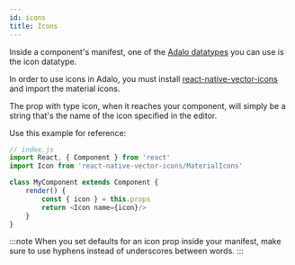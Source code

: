 ```yaml
---
id: icons
title: Icons
---
```


Inside a component's manifest, one of the [Adalo datatypes](/api-reference/manifest-json#type) you can use is the icon datatype.

In order to use icons in Adalo, you must install [react-native-vector-icons](https://github.com/oblador/react-native-vector-icons) and import the material icons.

The prop with type icon, when it reaches your component, will simply be a string that's the name of the icon specified in the editor.

Use this example for reference: 
```javascript
// index.js
import React, { Component } from 'react'
import Icon from 'react-native-vector-icons/MaterialIcons'

class MyComponent extends Component {
    render() {
        const { icon } = this.props
        return <Icon name={icon}/>
    }
}
```

:::note
When you set defaults for an icon prop inside your manifest, make sure to use hyphens instead of underscores between words.
:::